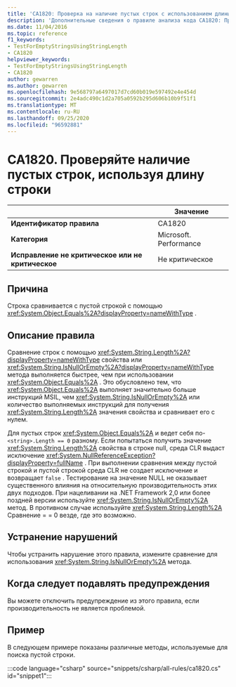 ```yaml
---
title: 'CA1820: Проверка на наличие пустых строк с использованием длины строки (анализ кода)'
description: 'Дополнительные сведения о правиле анализа кода CA1820: Проверка на наличие пустых строк с использованием длины строки'
ms.date: 11/04/2016
ms.topic: reference
f1_keywords:
- TestForEmptyStringsUsingStringLength
- CA1820
helpviewer_keywords:
- TestForEmptyStringsUsingStringLength
- CA1820
author: gewarren
ms.author: gewarren
ms.openlocfilehash: 9e568797a6497017d7cd60b019e597492e4e454d
ms.sourcegitcommit: 2e4adc490c1d2a705a0592b295d606b10b9f51f1
ms.translationtype: MT
ms.contentlocale: ru-RU
ms.lasthandoff: 09/25/2020
ms.locfileid: "96592881"
---
```

# <a name="ca1820-test-for-empty-strings-using-string-length"></a>CA1820. Проверяйте наличие пустых строк, используя длину строки

| | Значение |
|-|-|
| **Идентификатор правила** |CA1820|
| **Категория** |Microsoft. Performance|
| **Исправление не критическое или не критическое** |Не критическое|

## <a name="cause"></a>Причина

Строка сравнивается с пустой строкой с помощью <xref:System.Object.Equals%2A?displayProperty=nameWithType> .

## <a name="rule-description"></a>Описание правила

Сравнение строк с помощью <xref:System.String.Length%2A?displayProperty=nameWithType> свойства или <xref:System.String.IsNullOrEmpty%2A?displayProperty=nameWithType> метода выполняется быстрее, чем при использовании <xref:System.Object.Equals%2A> . Это обусловлено тем, что <xref:System.Object.Equals%2A> выполняет значительно больше инструкций MSIL, чем <xref:System.String.IsNullOrEmpty%2A> или количество выполняемых инструкций для получения <xref:System.String.Length%2A> значения свойства и сравнивает его с нулем.

Для пустых строк <xref:System.Object.Equals%2A> и ведет себя по- `<string>.Length == 0` разному. Если попытаться получить значение <xref:System.String.Length%2A> свойства в строке null, среда CLR выдаст исключение <xref:System.NullReferenceException?displayProperty=fullName> . При выполнении сравнения между пустой строкой и пустой строкой среда CLR не создает исключение и возвращает `false` . Тестирование на значение NULL не оказывает существенного влияния на относительную производительность этих двух подходов. При нацеливании на .NET Framework 2,0 или более поздней версии используйте <xref:System.String.IsNullOrEmpty%2A> метод. В противном случае используйте <xref:System.String.Length%2A> Сравнение = = 0 везде, где это возможно.

## <a name="how-to-fix-violations"></a>Устранение нарушений

Чтобы устранить нарушение этого правила, измените сравнение для использования <xref:System.String.IsNullOrEmpty%2A> метода.

## <a name="when-to-suppress-warnings"></a>Когда следует подавлять предупреждения

Вы можете отключить предупреждение из этого правила, если производительность не является проблемой.

## <a name="example"></a>Пример

В следующем примере показаны различные методы, используемые для поиска пустой строки.

:::code language="csharp" source="snippets/csharp/all-rules/ca1820.cs" id="snippet1":::
